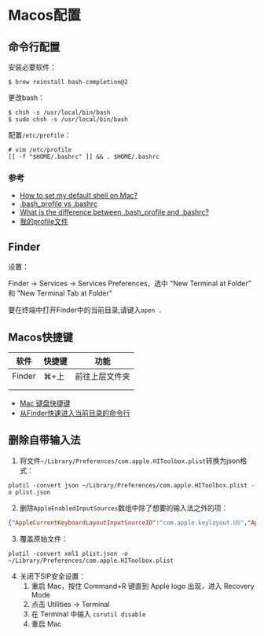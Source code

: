 # Macos配置

## 命令行配置

安装必要软件：

```
$ brew reinstall bash-completion@2
```

更改bash：

```
$ chsh -s /usr/local/bin/bash
$ sudo chsh -s /usr/local/bin/bash
```

配置`/etc/profile`：

```
# vim /etc/profile
[[ -f "$HOME/.bashrc" ]] && . $HOME/.bashrc
```

### 参考

- [How to set my default shell on Mac?](https://stackoverflow.com/questions/453236/how-to-set-my-default-shell-on-mac)
- [.bash_profile vs .bashrc](http://www.joshstaiger.org/archives/2005/07/bash_profile_vs.html)
- [What is the difference between .bash_profile and .bashrc?](https://apple.stackexchange.com/questions/51036/what-is-the-difference-between-bash-profile-and-bashrc)
- [我的profile文件](./bashrc)

## Finder

设置：

Finder -> Services -> Services Preferences，选中 "New Terminal at Folder" 和 "New Terminal Tab at Folder"

要在终端中打开Finder中的当前目录,请键入`open .`

## Macos快捷键

| 软件   | 快捷键 | 功能           |
| ------ | ------ | -------------- |
| Finder | ⌘+上   | 前往上层文件夹 |
|        |        |                |
|        |        |                |

- [Mac 键盘快捷键](https://support.apple.com/zh-cn/HT201236)
- [从Finder快速进入当前目录的命令行](https://blog.csdn.net/yasi_xi/article/details/46799535)

## 删除自带输入法

1. 将文件`~/Library/Preferences/com.apple.HIToolbox.plist`转换为json格式：

```
plutil -convert json ~/Library/Preferences/com.apple.HIToolbox.plist -o plist.json
```

2. 删除`AppleEnabledInputSources`数组中除了想要的输入法之外的项：

```json
{"AppleCurrentKeyboardLayoutInputSourceID":"com.apple.keylayout.US","AppleEnabledInputSources":[{"InputSourceKind":"Input Mode","Bundle ID":"com.sogou.inputmethod.sogou","Input Mode":"com.sogou.inputmethod.pinyin"},{"InputSourceKind":"Keyboard Input Method","Bundle ID":"com.sogou.inputmethod.sogou"}],"AppleCapsLockPressAndHoldToggleOff":false,"AppleGlobalTextInputProperties":{"TextInputGlobalPropertyPerContextInput":false},"AppleDictationAutoEnable":0,"AppleInputSourceHistory":[{"InputSourceKind":"Input Mode","Bundle ID":"com.sogou.inputmethod.sogou","Input Mode":"com.sogou.inputmethod.pinyin"},{"InputSourceKind":"Keyboard Layout","KeyboardLayout Name":"ABC","KeyboardLayout ID":252}],"AppleSelectedInputSources":[{"InputSourceKind":"Non Keyboard Input Method","Bundle ID":"com.apple.PressAndHold"},{"InputSourceKind":"Input Mode","Bundle ID":"com.sogou.inputmethod.sogou","Input Mode":"com.sogou.inputmethod.pinyin"}],"AppleHandwritingDisabledInputSources":["com.apple.inputmethod.SCIM"]}
```

3. 覆盖原始文件：

```
plutil -convert xml1 plist.json -o ~/Library/Preferences/com.apple.HIToolbox.plist
```

4. 关闭下SIP安全设置：
   1. 重启 Mac，按住 Command+R 键直到 Apple logo 出现，进入 Recovery Mode
   2. 点击 Utilities -> Terminal
   3. 在 Terminal 中输入 `csrutil disable`
   4. 重启 Mac

